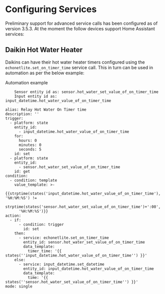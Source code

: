 # Configuring Services

Preliminary support for advanced service calls has been configured as of version 3.5.3. At the moment the follow devices support Home Assistant services:

## Daikin Hot Water Heater

Daikins can have their hot water heater timers configured using the `echonetlite.set_on_timer_time` service call. This in turn can be used in automation as per the below example:

Automation example

```
    Sensor entity id as: sensor.hot_water_set_value_of_on_timer_time
    Input entity id as: input_datetime.hot_water_value_of_on_timer_time

alias: Relay Hot Water On Timer time
description: ''
trigger:
  - platform: state
    entity_id:
      - input_datetime.hot_water_value_of_on_timer_time
    for:
      hours: 0
      minutes: 0
      seconds: 5
    id: set
  - platform: state
    entity_id:
      - sensor.hot_water_set_value_of_on_timer_time
    id: get
condition:
  - condition: template
    value_template: >-
      {{strptime(states('input_datetime.hot_water_value_of_on_timer_time'), '%H:%M:%S') !=
      strptime(states('sensor.hot_water_set_value_of_on_timer_time')+':00',
      '%H:%M:%S')}}
action:
  - if:
      - condition: trigger
        id: set
    then:
      - service: echonetlite.set_on_timer_time
        entity_id: sensor.hot_water_set_value_of_on_timer_time
        data_template:
          timer_time: '{{ states(''input_datetime.hot_water_value_of_on_timer_time'') }}'
    else:
      - service: input_datetime.set_datetime
        entity_id: input_datetime.hot_water_value_of_on_timer_time
        data_template:
          time: '{{ states(''sensor.hot_water_set_value_of_on_timer_time'') }}'
mode: single
```
